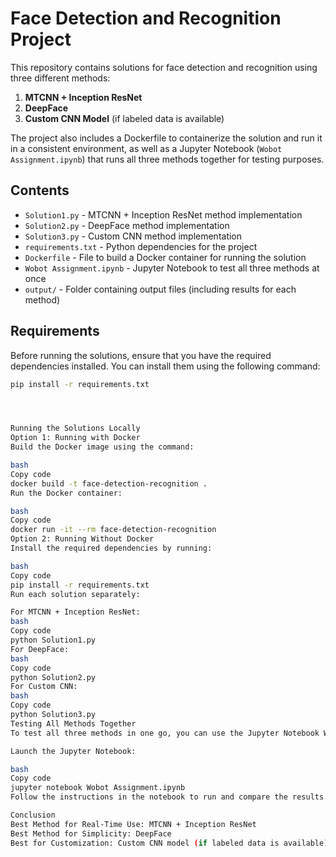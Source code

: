 # Face Detection and Recognition Project

This repository contains solutions for face detection and recognition using three different methods:

1. **MTCNN + Inception ResNet**
2. **DeepFace**
3. **Custom CNN Model** (if labeled data is available)

The project also includes a Dockerfile to containerize the solution and run it in a consistent environment, as well as a Jupyter Notebook (`Wobot Assignment.ipynb`) that runs all three methods together for testing purposes.

## Contents

- `Solution1.py` - MTCNN + Inception ResNet method implementation
- `Solution2.py` - DeepFace method implementation
- `Solution3.py` - Custom CNN method implementation
- `requirements.txt` - Python dependencies for the project
- `Dockerfile` - File to build a Docker container for running the solution
- `Wobot Assignment.ipynb` - Jupyter Notebook to test all three methods at once
- `output/` - Folder containing output files (including results for each method)

## Requirements

Before running the solutions, ensure that you have the required dependencies installed. You can install them using the following command:

```bash
pip install -r requirements.txt




Running the Solutions Locally
Option 1: Running with Docker
Build the Docker image using the command:

bash
Copy code
docker build -t face-detection-recognition .
Run the Docker container:

bash
Copy code
docker run -it --rm face-detection-recognition
Option 2: Running Without Docker
Install the required dependencies by running:

bash
Copy code
pip install -r requirements.txt
Run each solution separately:

For MTCNN + Inception ResNet:
bash
Copy code
python Solution1.py
For DeepFace:
bash
Copy code
python Solution2.py
For Custom CNN:
bash
Copy code
python Solution3.py
Testing All Methods Together
To test all three methods in one go, you can use the Jupyter Notebook Wobot Assignment.ipynb. This notebook will execute all three face recognition methods and display the results.

Launch the Jupyter Notebook:

bash
Copy code
jupyter notebook Wobot Assignment.ipynb
Follow the instructions in the notebook to run and compare the results.

Conclusion
Best Method for Real-Time Use: MTCNN + Inception ResNet
Best Method for Simplicity: DeepFace
Best for Customization: Custom CNN model (if labeled data is available)
